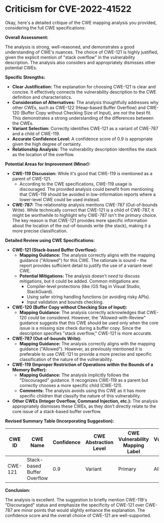 # Criticism for CVE-2022-41522

Okay, here's a detailed critique of the CWE mapping analysis you provided, considering the full CWE specifications:

**Overall Assessment:**

The analysis is strong, well-reasoned, and demonstrates a good understanding of CWE's nuances.  The choice of CWE-121 is highly justified, given the explicit mention of "stack overflow" in the vulnerability description. The analysis also considers and appropriately dismisses other potential CWEs.

**Specific Strengths:**

*   **Clear Justification:** The explanation for choosing CWE-121 is clear and concise. It effectively connects the vulnerability description to the CWE definition and characteristics.
*   **Consideration of Alternatives:** The analysis thoughtfully addresses why other CWEs, such as CWE-122 (Heap-based Buffer Overflow) and CWE-120 (Buffer Copy without Checking Size of Input), are *not* the best fit. This demonstrates a strong understanding of the differences between the CWEs.
*   **Variant Selection:** Correctly identifies CWE-121 as a variant of CWE-787 and a child of CWE-119.
*   **Accurate Confidence Level:** A confidence score of 0.9 is appropriate given the high degree of certainty.
*   **Relationship Analysis:** The vulnerability description identifies the stack as the location of the overflow.

**Potential Areas for Improvement (Minor):**

*   **CWE-119 Discussion:** While it's good that CWE-119 is mentioned as a parent of CWE-121.
    *   According to the CWE specifications, CWE-119 usage is discouraged. The provided analysis could benefit from mentioning that CWE-119 should be avoided in low-information reports where a lower-level CWE could be used instead.
*   **CWE-787:** The relationship analysis mentions CWE-787 (Out-of-bounds Write). While technically correct that CWE-121 is a child of CWE-787, it might be worthwhile to highlight why CWE-787 isn't the *primary* choice. The key reason is that CWE-121 provides more specific information about the location of the out-of-bounds write (the stack), making it a more precise classification.

**Detailed Review using CWE Specifications:**

*   **CWE-121 (Stack-based Buffer Overflow):**
    *   **Mapping Guidance:** The analysis correctly aligns with the mapping guidance ("Allowed") for this CWE. The rationale is sound – the report provides sufficient detail to justify the use of a variant-level CWE.
    *   **Potential Mitigations:** The analysis doesn't *need* to discuss mitigations, but it could be added. Common mitigations are:
        *   Compiler-level protections (like /GS flag in Visual Studio, StackGuard).
        *   Using safer string handling functions (or avoiding risky APIs).
        *   Input validation and bounds checking.
*   **CWE-120 (Buffer Copy without Checking Size of Input):**
    *   **Mapping Guidance:** The analysis correctly acknowledges that CWE-120 *could* be considered. However, the "Allowed-with-Review" guidance suggests that this CWE should be used only when the core issue is a missing size check during a buffer copy. Since the description specifies "stack overflow," CWE-121 is more accurate.
*   **CWE-787 (Out-of-bounds Write):**
     *   **Mapping Guidance:** The analysis correctly aligns with the mapping guidance ("Allowed"). However, as previously mentioned it is preferable to use CWE-121 to provide a more precise and specific classification of the nature of the vulnerability.
*   **CWE-119 (Improper Restriction of Operations within the Bounds of a Memory Buffer):**
    *   **Mapping Guidance:** The analysis implicitly follows the "Discouraged" guidance. It recognizes CWE-119 as a parent but correctly chooses a more specific child (CWE-121).
    *  **Comments:** The analysis avoids using this CWE as it has more specific children that classify the nature of this vulnerability.
*   **Other CWEs (Integer Overflow, Command Injection, etc.):** The analysis appropriately dismisses these CWEs, as they don't directly relate to the core issue of a stack-based buffer overflow.

**Revised Summary Table (Incorporating Suggestion):**

| CWE ID | CWE Name | Confidence | CWE Abstraction Level | CWE Vulnerability Mapping Label | CWE-Vulnerability Mapping Notes |
|---|---|---|---|---|---|
| CWE-121 | Stack-based Buffer Overflow | 0.9 | Variant | Primary | Allowed |

**Conclusion:**

The analysis is excellent. The suggestion to briefly mention CWE-119's "Discouraged" status and emphasize the specificity of CWE-121 over CWE-787 are minor points that would slightly enhance the explanation. The confidence score and the overall choice of CWE-121 are well-supported.